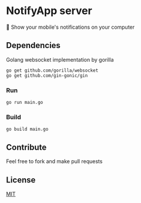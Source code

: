 # NotifyApp server
📱 Show your mobile's notifications on your computer

## Dependencies
Golang websocket implementation by gorilla
```shell
go get github.com/gorilla/websocket
go get github.com/gin-gonic/gin
```

### Run
```shell
go run main.go
```

### Build
```shell
go build main.go
```

## Contribute
Feel free to fork and make pull requests

## License
[MIT](https://github.com/NotifyApp/server/blob/master/LICENSE)